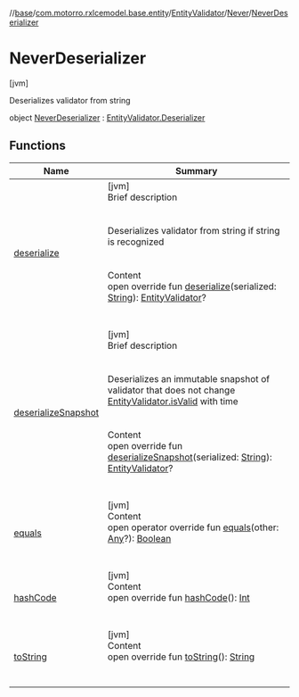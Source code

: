 //[base](../../../../index.md)/[com.motorro.rxlcemodel.base.entity](../../../index.md)/[EntityValidator](../../index.md)/[Never](../index.md)/[NeverDeserializer](index.md)



# NeverDeserializer  
 [jvm] 

Deserializes validator from string

object [NeverDeserializer](index.md) : [EntityValidator.Deserializer](../../-deserializer/index.md)   


## Functions  
  
|  Name|  Summary| 
|---|---|
| [deserialize](deserialize.md)| [jvm]  <br>Brief description  <br><br><br>Deserializes validator from string if string is recognized<br><br>  <br>Content  <br>open override fun [deserialize](deserialize.md)(serialized: [String](https://kotlinlang.org/api/latest/jvm/stdlib/kotlin/-string/index.html)): [EntityValidator](../../index.md)?  <br><br><br>
| [deserializeSnapshot](../../-deserializer/deserialize-snapshot.md)| [jvm]  <br>Brief description  <br><br><br>Deserializes an immutable snapshot of validator that does not change [EntityValidator.isValid](../../is-valid.md) with time<br><br>  <br>Content  <br>open override fun [deserializeSnapshot](../../-deserializer/deserialize-snapshot.md)(serialized: [String](https://kotlinlang.org/api/latest/jvm/stdlib/kotlin/-string/index.html)): [EntityValidator](../../index.md)?  <br><br><br>
| [equals](https://kotlinlang.org/api/latest/jvm/stdlib/kotlin/-any/equals.html)| [jvm]  <br>Content  <br>open operator override fun [equals](https://kotlinlang.org/api/latest/jvm/stdlib/kotlin/-any/equals.html)(other: [Any](https://kotlinlang.org/api/latest/jvm/stdlib/kotlin/-any/index.html)?): [Boolean](https://kotlinlang.org/api/latest/jvm/stdlib/kotlin/-boolean/index.html)  <br><br><br>
| [hashCode](https://kotlinlang.org/api/latest/jvm/stdlib/kotlin/-any/hash-code.html)| [jvm]  <br>Content  <br>open override fun [hashCode](https://kotlinlang.org/api/latest/jvm/stdlib/kotlin/-any/hash-code.html)(): [Int](https://kotlinlang.org/api/latest/jvm/stdlib/kotlin/-int/index.html)  <br><br><br>
| [toString](https://kotlinlang.org/api/latest/jvm/stdlib/kotlin/-any/to-string.html)| [jvm]  <br>Content  <br>open override fun [toString](https://kotlinlang.org/api/latest/jvm/stdlib/kotlin/-any/to-string.html)(): [String](https://kotlinlang.org/api/latest/jvm/stdlib/kotlin/-string/index.html)  <br><br><br>

